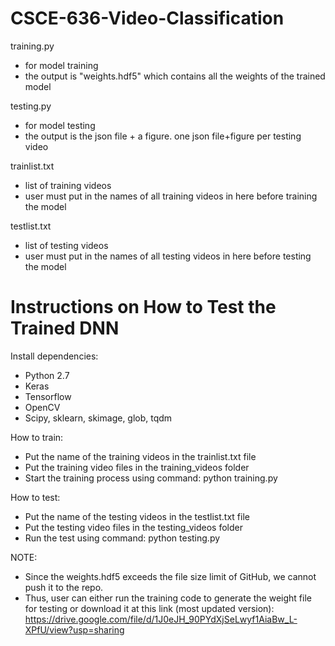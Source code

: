 # CSCE-636-Video-Classification

training.py
- for model training
- the output is "weights.hdf5" which contains all the weights of the trained model

testing.py
- for model testing
- the output is the json file + a figure. one json file+figure per testing video

trainlist.txt
- list of training videos
- user must put in the names of all training videos in here before training the model

testlist.txt
- list of testing videos
- user must put in the names of all testing videos in here before testing the model


# Instructions on How to Test the Trained DNN

Install dependencies:
- Python 2.7
- Keras
- Tensorflow
- OpenCV
- Scipy, sklearn, skimage, glob, tqdm

How to train:
- Put the name of the training videos in the trainlist.txt file
- Put the training video files in the training_videos folder
- Start the training process using command: python training.py

How to test:
- Put the name of the testing videos in the testlist.txt file
- Put the testing video files in the testing_videos folder
- Run the test using command: python testing.py

NOTE:
- Since the weights.hdf5 exceeds the file size limit of GitHub, we cannot push it to the repo. 
- Thus, user can either run the training code to generate the weight file for testing or download it at this link (most updated version):
  https://drive.google.com/file/d/1J0eJH_90PYdXjSeLwyf1AiaBw_L-XPfU/view?usp=sharing
